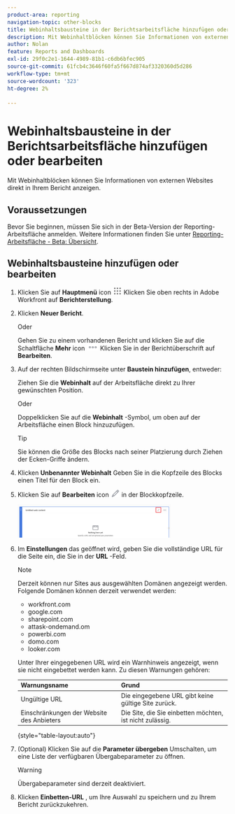 ```yaml
---
product-area: reporting
navigation-topic: other-blocks
title: Webinhaltsbausteine in der Berichtsarbeitsfläche hinzufügen oder bearbeiten
description: Mit Webinhaltblöcken können Sie Informationen von externen Websites direkt in Ihrem Bericht anzeigen.
author: Nolan
feature: Reports and Dashboards
exl-id: 29f0c2e1-1644-4989-81b1-c6db6bfec905
source-git-commit: 61fcb4c3646f60fa5f667d874af3320360d5d286
workflow-type: tm+mt
source-wordcount: '323'
ht-degree: 2%

---
```



# Webinhaltsbausteine in der Berichtsarbeitsfläche hinzufügen oder bearbeiten

Mit Webinhaltblöcken können Sie Informationen von externen Websites direkt in Ihrem Bericht anzeigen.

## Voraussetzungen

Bevor Sie beginnen, müssen Sie sich in der Beta-Version der Reporting-Arbeitsfläche anmelden. Weitere Informationen finden Sie unter [Reporting-Arbeitsfläche - Beta: Übersicht](/help/quicksilver/product-announcements/betas/reporting-canvas-beta/reporting-canvas-beta-overview.md).

## Webinhaltsbausteine hinzufügen oder bearbeiten

1. Klicken Sie auf **Hauptmenü** icon ![](assets/main-menu-icon.png) Klicken Sie oben rechts in Adobe Workfront auf **Berichterstellung**.
1. Klicken **Neuer Bericht**.

   Oder

   Gehen Sie zu einem vorhandenen Bericht und klicken Sie auf die Schaltfläche **Mehr** icon ![](assets/more-icon-27x15.png) Klicken Sie in der Berichtüberschrift auf **Bearbeiten**.

1. Auf der rechten Bildschirmseite unter **Baustein hinzufügen**, entweder:

   Ziehen Sie die **Webinhalt** auf der Arbeitsfläche direkt zu Ihrer gewünschten Position.

   Oder

   Doppelklicken Sie auf die **Webinhalt** -Symbol, um oben auf der Arbeitsfläche einen Block hinzuzufügen.

   >[!TIP]
   >
   >Sie können die Größe des Blocks nach seiner Platzierung durch Ziehen der Ecken-Griffe ändern.

1. Klicken **Unbenannter Webinhalt** Geben Sie in die Kopfzeile des Blocks einen Titel für den Block ein.
1. Klicken Sie auf **Bearbeiten** icon ![](assets/edit-icon.png) in der Blockkopfzeile.

   ![](assets/web-content-block-header-350x76.png)

1. Im **Einstellungen** das geöffnet wird, geben Sie die vollständige URL für die Seite ein, die Sie in der **URL** -Feld.

   >[!NOTE]
   >
   >Derzeit können nur Sites aus ausgewählten Domänen angezeigt werden. Folgende Domänen können derzeit verwendet werden:
   >   
   >   * workfront.com
   >   * google.com
   >   * sharepoint.com
   >   * attask-ondemand.om
   >   * powerbi.com
   >   * domo.com
   >   * looker.com


   Unter Ihrer eingegebenen URL wird ein Warnhinweis angezeigt, wenn sie nicht eingebettet werden kann. Zu diesen Warnungen gehören:

   | Warnungsname | Grund |
   |---|---|
   | Ungültige URL | Die eingegebene URL gibt keine gültige Site zurück. |
   | Einschränkungen der Website des Anbieters | Die Site, die Sie einbetten möchten, ist nicht zulässig. |

   {style=&quot;table-layout:auto&quot;}

1. (Optional) Klicken Sie auf die **Parameter übergeben** Umschalten, um eine Liste der verfügbaren Übergabeparameter zu öffnen.

   >[!WARNING]
   >
   >Übergabeparameter sind derzeit deaktiviert.

1. Klicken **Einbetten-URL** , um Ihre Auswahl zu speichern und zu Ihrem Bericht zurückzukehren.
